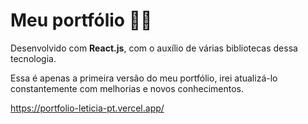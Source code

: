 # Meu portfólio 👩‍💻

Desenvolvido com <b>React.js</b>, com o auxílio de várias bibliotecas dessa tecnologia.

Essa é apenas a primeira versão do meu portfólio, irei atualizá-lo constantemente com melhorias e novos conhecimentos.


https://portfolio-leticia-pt.vercel.app/
